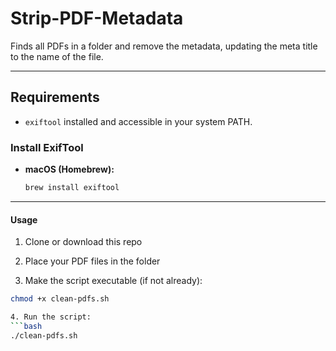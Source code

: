 # Strip-PDF-Metadata
Finds all PDFs in a folder and remove the metadata, updating the meta title to the name of the file.

---

## Requirements

- `exiftool` installed and accessible in your system PATH.

### Install ExifTool

- **macOS (Homebrew):**  
  ```bash
  brew install exiftool

---

#### Usage
1. Clone or download this repo

2. Place your PDF files in the folder

2. Make the script executable (if not already):
```bash
chmod +x clean-pdfs.sh

4. Run the script:
```bash
./clean-pdfs.sh
